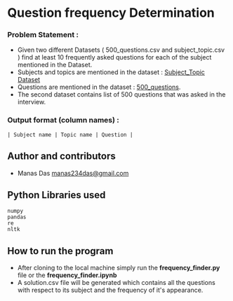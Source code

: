 # Question frequency Determination
### Problem Statement : 
* Given two different Datasets ( 500_questions.csv and subject_topic.csv ) find at least 10 frequently asked questions for each of the subject mentioned in the Dataset.
* Subjects and topics are mentioned in the dataset : [Subject_Topic Dataset](http://bit.ly/epo_FAQ_sample_topics)
* Questions are mentioned in the dataset : [500_questions](http://bit.ly/epo_FAQ_superset_Sample).
* The second dataset contains list of 500 questions that was asked in the interview.

### Output format (column names) :

    | Subject name | Topic name | Question |


## Author and contributors
- Manas Das <manas234das@gmail.com>

## Python Libraries used
    numpy
    pandas
    re
    nltk

## How to run the program
- After cloning to the local machine simply run the **frequency_finder.py** file or the **frequency_finder.ipynb**
- A solution.csv file will be generated which contains all the questions with respect to its subject and the frequency of it's appearance.